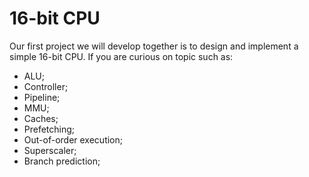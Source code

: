 # 16-bit CPU

Our first project we will develop together is to design and implement a simple 16-bit CPU. If you are curious on topic such as:

* ALU;
* Controller;
* Pipeline;
* MMU;
* Caches;
* Prefetching;
* Out-of-order execution;
* Superscaler;
* Branch prediction;

